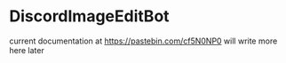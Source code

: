 # DiscordImageEditBot
current documentation at https://pastebin.com/cf5N0NP0
will write more here later
